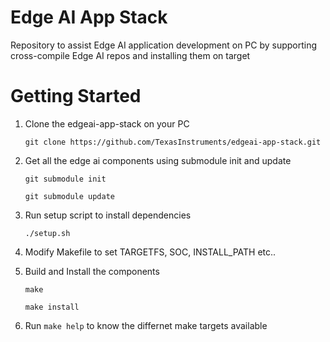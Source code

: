 # Edge AI App Stack

Repository to assist Edge AI application development on PC by supporting
cross-compile Edge AI repos and installing them on target


# Getting Started

1. Clone the edgeai-app-stack on your PC

    `git clone https://github.com/TexasInstruments/edgeai-app-stack.git`

2. Get all the edge ai components using submodule init and update

    `git submodule init`

    `git submodule update`

3. Run setup script to install dependencies

    `./setup.sh`

4. Modify Makefile to set TARGETFS, SOC, INSTALL_PATH etc..

5. Build and Install the components

    `make`

    `make install`

6. Run `make help` to know the differnet make targets available
